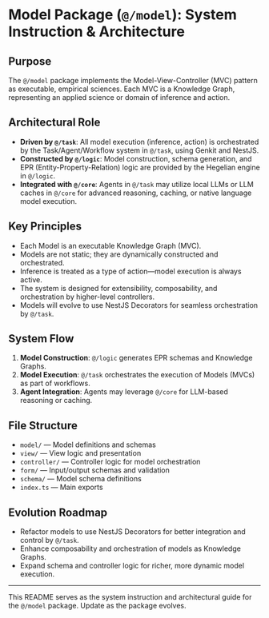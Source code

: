 # Model Package (`@/model`): System Instruction & Architecture

## Purpose

The `@/model` package implements the Model-View-Controller (MVC) pattern as executable, empirical sciences. Each MVC is a Knowledge Graph, representing an applied science or domain of inference and action.

## Architectural Role

- **Driven by `@/task`**: All model execution (inference, action) is orchestrated by the Task/Agent/Workflow system in `@/task`, using Genkit and NestJS.
- **Constructed by `@/logic`**: Model construction, schema generation, and EPR (Entity-Property-Relation) logic are provided by the Hegelian engine in `@/logic`.
- **Integrated with `@/core`**: Agents in `@/task` may utilize local LLMs or LLM caches in `@/core` for advanced reasoning, caching, or native language model execution.

## Key Principles

- Each Model is an executable Knowledge Graph (MVC).
- Models are not static; they are dynamically constructed and orchestrated.
- Inference is treated as a type of action—model execution is always active.
- The system is designed for extensibility, composability, and orchestration by higher-level controllers.
- Models will evolve to use NestJS Decorators for seamless orchestration by `@/task`.

## System Flow

1. **Model Construction**: `@/logic` generates EPR schemas and Knowledge Graphs.
2. **Model Execution**: `@/task` orchestrates the execution of Models (MVCs) as part of workflows.
3. **Agent Integration**: Agents may leverage `@/core` for LLM-based reasoning or caching.

## File Structure

- `model/` — Model definitions and schemas
- `view/` — View logic and presentation
- `controller/` — Controller logic for model orchestration
- `form/` — Input/output schemas and validation
- `schema/` — Model schema definitions
- `index.ts` — Main exports

## Evolution Roadmap

- Refactor models to use NestJS Decorators for better integration and control by `@/task`.
- Enhance composability and orchestration of models as Knowledge Graphs.
- Expand schema and controller logic for richer, more dynamic model execution.

---

This README serves as the system instruction and architectural guide for the `@/model` package. Update as the package evolves.
